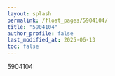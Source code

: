 ```yaml
---
layout: splash
permalink: /float_pages/5904104/
title: "5904104"
author_profile: false
last_modified_at: 2025-06-13
toc: false
---
```

 
5904104
